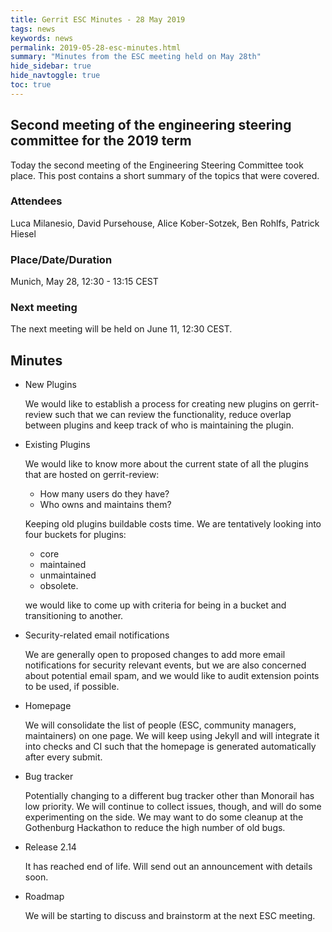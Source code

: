 ```yaml
---
title: Gerrit ESC Minutes - 28 May 2019
tags: news
keywords: news
permalink: 2019-05-28-esc-minutes.html
summary: "Minutes from the ESC meeting held on May 28th"
hide_sidebar: true
hide_navtoggle: true
toc: true
---
```


## Second meeting of the engineering steering committee for the 2019 term

Today the second meeting of the Engineering Steering Committee took
place. This post contains a short summary of the topics that were
covered.

### Attendees

Luca Milanesio, David Pursehouse, Alice Kober-Sotzek, Ben Rohlfs, Patrick Hiesel

### Place/Date/Duration

Munich, May 28, 12:30 - 13:15 CEST

### Next meeting

The next meeting will be held on June 11, 12:30 CEST.

## Minutes

* New Plugins
  
  We would like to establish a process for creating new plugins on
  gerrit-review such that we can review the functionality, reduce overlap
  between plugins and keep track of who is maintaining the plugin.

* Existing Plugins
 
  We would like to know more about the current state of all the plugins
  that are hosted on gerrit-review:

  * How many users do they have?
  * Who owns and maintains them?

  Keeping old plugins buildable costs time. We are tentatively looking into
  four buckets for plugins:

  * core
  * maintained
  * unmaintained
  * obsolete.

  we would like to come up with criteria for being in a bucket and
  transitioning to another.

* Security-related email notifications

  We are generally open to proposed changes to add more email notifications
  for security relevant events, but we are also concerned about potential
  email spam, and we would like to audit extension points to be used, if
  possible.

* Homepage

  We will consolidate the list of people (ESC, community managers, maintainers)
  on one page. We will keep using Jekyll and will integrate it into checks and
  CI such that the homepage is generated automatically after every submit.

* Bug tracker

  Potentially changing to a different bug tracker other than Monorail has low
  priority. We will continue to collect issues, though, and will do some
  experimenting on the side. We may want to do some cleanup at the Gothenburg
  Hackathon to reduce the high number of old bugs.

* Release 2.14

  It has reached end of life. Will send out an announcement with details soon.

* Roadmap

  We will be starting to discuss and brainstorm at the next ESC meeting.
